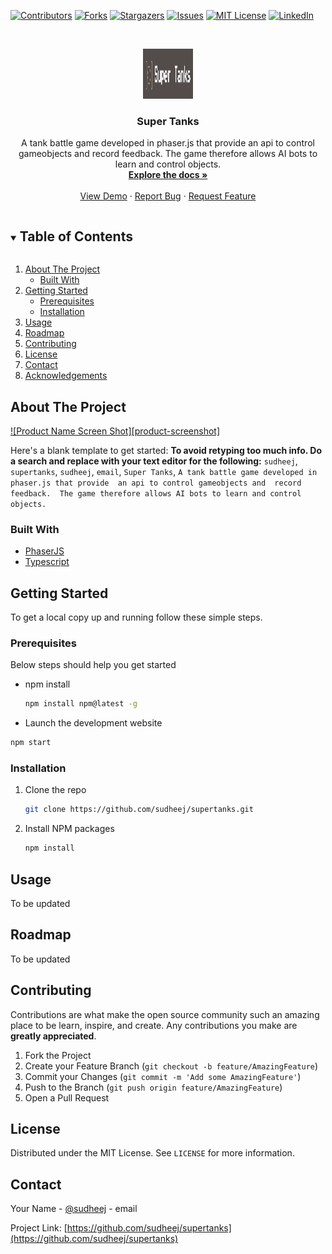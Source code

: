 <!--
*** Thanks for checking out the Best-README-Template. If you have a suggestion
*** that would make this better, please fork the repo and create a pull request
*** or simply open an issue with the tag "enhancement".
*** Thanks again! Now go create something AMAZING! :D
***
***
***
*** To avoid retyping too much info. Do a search and replace for the following:
*** sudheej, supertanks, sudheej, email, Super Tanks, A tank battle game developed in phaser.js that provide  an api to control gameobjects and  record feedback.  The game therefore allows AI bots to learn and control objects.
-->



<!-- PROJECT SHIELDS -->
<!--
*** I'm using markdown "reference style" links for readability.
*** Reference links are enclosed in brackets [ ] instead of parentheses ( ).
*** See the bottom of this document for the declaration of the reference variables
*** for contributors-url, forks-url, etc. This is an optional, concise syntax you may use.
*** https://www.markdownguide.org/basic-syntax/#reference-style-links
-->
[![Contributors][contributors-shield]][contributors-url]
[![Forks][forks-shield]][forks-url]
[![Stargazers][stars-shield]][stars-url]
[![Issues][issues-shield]][issues-url]
[![MIT License][license-shield]][license-url]
[![LinkedIn][linkedin-shield]][linkedin-url]



<!-- PROJECT LOGO -->
<br />
<p align="center">
  <a href="https://github.com/sudheej/supertanks">
    <img src="images/logo.png" alt="Logo" width="80" height="80">
  </a>

  <h3 align="center">Super Tanks</h3>

  <p align="center">
    A tank battle game developed in phaser.js that provide  an api to control gameobjects and  record feedback.  The game therefore allows AI bots to learn and control objects.
    <br />
    <a href="https://github.com/sudheej/supertanks"><strong>Explore the docs »</strong></a>
    <br />
    <br />
    <a href="https://github.com/sudheej/supertanks">View Demo</a>
    ·
    <a href="https://github.com/sudheej/supertanks/issues">Report Bug</a>
    ·
    <a href="https://github.com/sudheej/supertanks/issues">Request Feature</a>
  </p>
</p>



<!-- TABLE OF CONTENTS -->
<details open="open">
  <summary><h2 style="display: inline-block">Table of Contents</h2></summary>
  <ol>
    <li>
      <a href="#about-the-project">About The Project</a>
      <ul>
        <li><a href="#built-with">Built With</a></li>
      </ul>
    </li>
    <li>
      <a href="#getting-started">Getting Started</a>
      <ul>
        <li><a href="#prerequisites">Prerequisites</a></li>
        <li><a href="#installation">Installation</a></li>
      </ul>
    </li>
    <li><a href="#usage">Usage</a></li>
    <li><a href="#roadmap">Roadmap</a></li>
    <li><a href="#contributing">Contributing</a></li>
    <li><a href="#license">License</a></li>
    <li><a href="#contact">Contact</a></li>
    <li><a href="#acknowledgements">Acknowledgements</a></li>
  </ol>
</details>



<!-- ABOUT THE PROJECT -->
## About The Project

[![Product Name Screen Shot][product-screenshot]](https://example.com)

Here's a blank template to get started:
**To avoid retyping too much info. Do a search and replace with your text editor for the following:**
`sudheej`, `supertanks`, `sudheej`, `email`, `Super Tanks`, `A tank battle game developed in phaser.js that provide  an api to control gameobjects and  record feedback.  The game therefore allows AI bots to learn and control objects.`


### Built With

* [PhaserJS](https://phaser.io/)
* [Typescript](https://www.typescriptlang.org/)




<!-- GETTING STARTED -->
## Getting Started

To get a local copy up and running follow these simple steps.

### Prerequisites

Below steps should help you get started
* npm install
  ```sh
  npm install npm@latest -g
  ```
* Launch the development website
```sh
npm start
```

### Installation

1. Clone the repo
   ```sh
   git clone https://github.com/sudheej/supertanks.git
   ```
2. Install NPM packages
   ```sh
   npm install
   ```



<!-- USAGE EXAMPLES -->
## Usage
To be updated

<!-- ROADMAP -->
## Roadmap
To be updated

<!-- CONTRIBUTING -->
## Contributing

Contributions are what make the open source community such an amazing place to be learn, inspire, and create. Any contributions you make are **greatly appreciated**.

1. Fork the Project
2. Create your Feature Branch (`git checkout -b feature/AmazingFeature`)
3. Commit your Changes (`git commit -m 'Add some AmazingFeature'`)
4. Push to the Branch (`git push origin feature/AmazingFeature`)
5. Open a Pull Request



<!-- LICENSE -->
## License

Distributed under the MIT License. See `LICENSE` for more information.



<!-- CONTACT -->
## Contact

Your Name - [@sudheej](https://twitter.com/sudheej) - email

Project Link: [https://github.com/sudheej/supertanks](https://github.com/sudheej/supertanks)





<!-- MARKDOWN LINKS & IMAGES -->
<!-- https://www.markdownguide.org/basic-syntax/#reference-style-links -->
[contributors-shield]: https://img.shields.io/github/contributors/sudheej/repo.svg?style=for-the-badge
[contributors-url]: https://github.com/sudheej/repo/graphs/contributors
[forks-shield]: https://img.shields.io/github/forks/sudheej/repo.svg?style=for-the-badge
[forks-url]: https://github.com/sudheej/repo/network/members
[stars-shield]: https://img.shields.io/github/stars/sudheej/repo.svg?style=for-the-badge
[stars-url]: https://github.com/sudheej/repo/stargazers
[issues-shield]: https://img.shields.io/github/issues/sudheej/repo.svg?style=for-the-badge
[issues-url]: https://github.com/sudheej/repo/issues
[license-shield]: https://img.shields.io/github/license/sudheej/repo.svg?style=for-the-badge
[license-url]: https://github.com/sudheej/repo/blob/master/LICENSE.txt
[linkedin-shield]: https://img.shields.io/badge/-LinkedIn-black.svg?style=for-the-badge&logo=linkedin&colorB=555
[linkedin-url]: https://www.linkedin.com/in/sudheej-sudhakaran-122b4521/